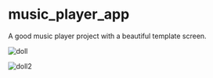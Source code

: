 # music_player_app

A good music player project with a beautiful template screen.

![doll](https://user-images.githubusercontent.com/93655628/164462548-4e2a2613-0091-4e95-bccc-53ac1b60f228.png)

![doll2](https://user-images.githubusercontent.com/93655628/164462568-9adb2141-225e-4cfc-822e-a1f6ce26ba98.png)



